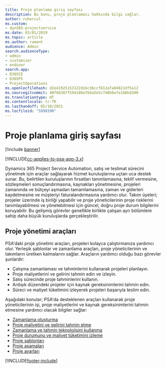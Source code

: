 ```yaml
---
title: Proje planlama giriş sayfası
description: Bu konu, proje planlaması hakkında bilgi sağlar.
author: ruhercul
ms.custom:
- dyn365-projectservice
ms.date: 03/01/2019
ms.topic: article
ms.author: rumant
audience: Admin
search.audienceType:
- admin
- customizer
- enduser
search.app:
- D365CE
- D365PS
- ProjectOperations
ms.openlocfilehash: d2e41925153122d16c3bccf812afa84921df5a12
ms.sourcegitcommit: 40f68387f594180af64a5e5c748b6efa188bd300
ms.translationtype: HT
ms.contentlocale: tr-TR
ms.lasthandoff: 05/10/2021
ms.locfileid: "5998390"
---
```

# <a name="project-planning-home-page"></a>Proje planlama giriş sayfası

[!include [banner](../includes/psa-now-project-operations.md)]

[!INCLUDE[cc-applies-to-psa-app-3.x](../includes/cc-applies-to-psa-app-3x.md)]

Dynamics 365 Project Service Automation, satış ve teslimat sürecini yönetmek için araçlar sağlayarak hizmet kuruluşlarına uçtan uca destek sunar. Bu, belirtilen kuruluşlarının fırsatları tanımlamasına, teklif vermesine, sözleşmeleri sonuçlandırmasına, kaynakları yönetmesine, projeleri zamanında ve bütçeyi aşmadan tamamlamasına, zaman ve giderleri kaydetmesine ve müşteriyi faturalandırmasına yardımcı olur. Takım üyeleri; projeler üzerinde iş birliği yapabilir ve proje yöneticilerinin proje risklerini tanımlayabilmesi ve yönetebilmesi için güncel, doğru proje durum bilgilerini koruyabilir. Bu gelişmiş görevler genellikle birlikte çalışan ayrı bölümlere sahip daha büyük kuruluşlarda gerçekleştirilir.

## <a name="project-management-tools"></a>Proje yönetimi araçları

PSA'daki proje yönetimi araçları, projeleri kolayca çalıştırmanıza yardımcı olur. Yerleşik şablonlar ve zamanlama araçları, proje yöneticilerinin ve takımların üretken kalmalarını sağlar. Araçların yardımcı olduğu bazı görevler şunlardır:

- Çalışma zamanlaması ve tahminlerini kullanarak projeleri planlayın.
- Proje maliyetlerini ve gelirini tahmin edin ve izleyin.
- Satış sürecinde proje tahminlerini kullanın.
- Ardışık düzendeki projeler için kaynak gereksinimlerini tahmin edin.
- Süreci ve maliyet tüketimini izleyerek projeleri başarıyla teslim edin.

Aşağıdaki konular; PSA'da desteklenen araçları kullanarak proje yöneticilerinin işi, proje maliyetlerini ve kaynak gereksinimlerini tahmin etmesine yardımcı olacak bilgiler sağlar:

- [Zamanlama oluşturma](project-creating.md)
- [Proje maliyetini ve gelirini tahmin etme](project-estimating.md)
- [Zamanlama ve tahmin teknolojisini kullanma](project-leveraging.md)
- [Proje durumunu ve maliyet tüketimini izleme](project-tracking.md)
- [Proje şablonları](project-templates.md)
- [Proje aşamaları](project-stages.md)
- [Proje ayarları](project-settings.md)


[!INCLUDE[footer-include](../includes/footer-banner.md)]